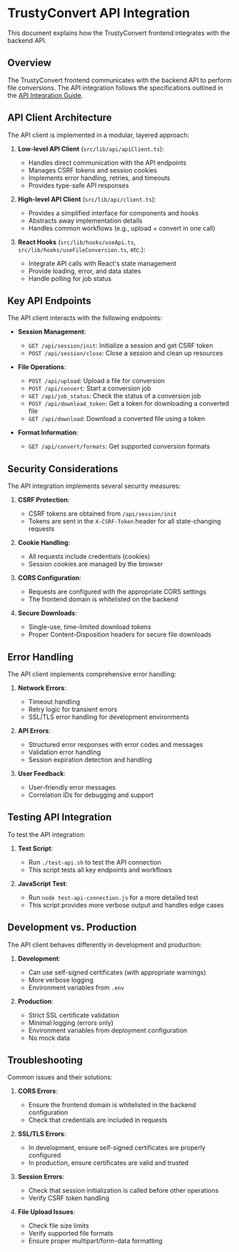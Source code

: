 # TrustyConvert API Integration

This document explains how the TrustyConvert frontend integrates with the backend API.

## Overview

The TrustyConvert frontend communicates with the backend API to perform file conversions. The API integration follows the specifications outlined in the [API Integration Guide](../API_INTEGRATION_GUIDE.md).

## API Client Architecture

The API client is implemented in a modular, layered approach:

1. **Low-level API Client** (`src/lib/api/apiClient.ts`):
   - Handles direct communication with the API endpoints
   - Manages CSRF tokens and session cookies
   - Implements error handling, retries, and timeouts
   - Provides type-safe API responses

2. **High-level API Client** (`src/lib/api/client.ts`):
   - Provides a simplified interface for components and hooks
   - Abstracts away implementation details
   - Handles common workflows (e.g., upload + convert in one call)

3. **React Hooks** (`src/lib/hooks/useApi.ts`, `src/lib/hooks/useFileConversion.ts`, etc.):
   - Integrate API calls with React's state management
   - Provide loading, error, and data states
   - Handle polling for job status

## Key API Endpoints

The API client interacts with the following endpoints:

- **Session Management**:
  - `GET /api/session/init`: Initialize a session and get CSRF token
  - `POST /api/session/close`: Close a session and clean up resources

- **File Operations**:
  - `POST /api/upload`: Upload a file for conversion
  - `POST /api/convert`: Start a conversion job
  - `GET /api/job_status`: Check the status of a conversion job
  - `POST /api/download_token`: Get a token for downloading a converted file
  - `GET /api/download`: Download a converted file using a token

- **Format Information**:
  - `GET /api/convert/formats`: Get supported conversion formats

## Security Considerations

The API integration implements several security measures:

1. **CSRF Protection**:
   - CSRF tokens are obtained from `/api/session/init`
   - Tokens are sent in the `X-CSRF-Token` header for all state-changing requests

2. **Cookie Handling**:
   - All requests include credentials (cookies)
   - Session cookies are managed by the browser

3. **CORS Configuration**:
   - Requests are configured with the appropriate CORS settings
   - The frontend domain is whitelisted on the backend

4. **Secure Downloads**:
   - Single-use, time-limited download tokens
   - Proper Content-Disposition headers for secure file downloads

## Error Handling

The API client implements comprehensive error handling:

1. **Network Errors**:
   - Timeout handling
   - Retry logic for transient errors
   - SSL/TLS error handling for development environments

2. **API Errors**:
   - Structured error responses with error codes and messages
   - Validation error handling
   - Session expiration detection and handling

3. **User Feedback**:
   - User-friendly error messages
   - Correlation IDs for debugging and support

## Testing API Integration

To test the API integration:

1. **Test Script**:
   - Run `./test-api.sh` to test the API connection
   - This script tests all key endpoints and workflows

2. **JavaScript Test**:
   - Run `node test-api-connection.js` for a more detailed test
   - This script provides more verbose output and handles edge cases

## Development vs. Production

The API client behaves differently in development and production:

1. **Development**:
   - Can use self-signed certificates (with appropriate warnings)
   - More verbose logging
   - Environment variables from `.env`

2. **Production**:
   - Strict SSL certificate validation
   - Minimal logging (errors only)
   - Environment variables from deployment configuration
   - No mock data

## Troubleshooting

Common issues and their solutions:

1. **CORS Errors**:
   - Ensure the frontend domain is whitelisted in the backend configuration
   - Check that credentials are included in requests

2. **SSL/TLS Errors**:
   - In development, ensure self-signed certificates are properly configured
   - In production, ensure certificates are valid and trusted

3. **Session Errors**:
   - Check that session initialization is called before other operations
   - Verify CSRF token handling

4. **File Upload Issues**:
   - Check file size limits
   - Verify supported file formats
   - Ensure proper multipart/form-data formatting 